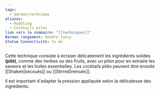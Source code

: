 ```yaml
---
tags:
  - barman/technique
aliases:
  - Muddling
  - Cocktails pilés
lien vers le sommaire: "[[techniques]]"
Barman rangement: Rendre fancy
Statue Connectivité: to do
---
```

 Cette technique consiste à écraser délicatement les ingrédients solides **(pilé)**, comme des herbes ou des fruits, avec un pilon pour en extraire les saveurs et les huiles essentielles. 
 Les cocktails pilés peuvent être ensuite [[Shaken|secoués]] ou [[Stirred|remués]].
 
 Il est important d'adapter la pression appliquée selon la délicatesse des ingrédients.